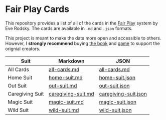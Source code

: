 # Fair Play Cards

This repository provides a list of all of the cards in the [Fair Play](https://www.fairplaylife.com) system by Eve Rodsky. The cards are available in `.md` and `.json` formats.

This project is meant to make the data more open and accessible to others. However, I **strongly recommend** buying [the book](https://www.penguinrandomhouse.com/books/605905/fair-play-by-eve-rodsky/9780525541943/) and [game](https://www.penguinrandomhouse.com/books/647409/the-fair-play-deck-by-eve-rodsky/9780593231661/) to support the orignial creators.

| Suit            | Markdown                                   | JSON                                                |
| --------------- | ------------------------------------------ | --------------------------------------------------- |
| All Cards       | [all-cards.md](./all-cards.md)             | [all-cards.md](./json/all-cards.json)               |
| Home Suit       | [home-suit.md](./home-suit.md)             | [home-suit.json](./json/home-suit.json)             |
| Out Suit        | [out-suit.md](./out-suit.md)               | [out-suit.json](./json/out-suit.json)               |
| Caregiving Suit | [caregiving-suit.md](./caregiving-suit.md) | [caregiving-suit.json](./json/caregiving-suit.json) |
| Magic Suit      | [magic-suit.md](./magic-suit.md)           | [magic-suit.json](./json/magic-suit.json)           |
| Wild Suit       | [wild-suit.md](./wild-suit.md)             | [wild-suit.json](./json/wild-suit.json)             |
